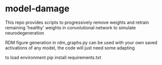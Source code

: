 # model-damage
This repo provides scripts to progressively remove weights and retrain remaining 'healthy' weights in convolutional network to simulate neurodegeneration

RDM figure generation in rdm_graphs.py can be used with your own saved activations of any model, the code will just need some adapting 

to load environment pip install requirements.txt
